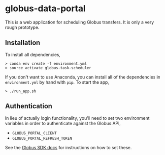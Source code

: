 # globus-data-portal

This is a web application for scheduling Globus transfers. It is only a very rough prototype.

## Installation

To install all dependencies,

```shell
> conda env create -f environment.yml
> source activate globus-task-scheduler
```

If you don't want to use Anaconda, you can install all of the dependencies in `environment.yml` by hand with `pip`. To start the app,

```shell
> ./run_app.sh
```

## Authentication
In lieu of actually login functionality, you'll need to set two environment variables in order to authenticate against the Globus API,

* `GLOBUS_PORTAL_CLIENT`
* `GLOBUS_PORTAL_REFRESH_TOKEN`

See the [Globus SDK docs](https://globus-sdk-python.readthedocs.io/en/stable/tutorial/) for instructions on how to set these.